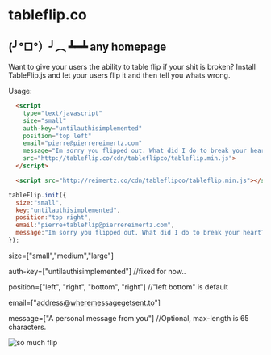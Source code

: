 # tableflip.co

## (╯°□°）╯︵ ┻━┻ any homepage

Want to give your users the ability to table flip if your shit is broken?
Install TableFlip.js and let your users flip it and then tell you whats wrong.

Usage:

```html
  <script 
    type="text/javascript" 
    size="small"
    auth-key="untilauthisimplemented"
    position="top left"
    email="pierre@pierrereimertz.com"
    message="Im sorry you flipped out. What did I do to break your heart?" 
    src="http://tableflip.co/cdn/tableflipco/tableflip.min.js">
  </script>
```

```html
  <script src="http://reimertz.co/cdn/tableflipco/tableflip.min.js"></script>
```

```javascript
tableFlip.init({
  size:"small",
  key:"untilauthisimplemented",
  position:"top right",
  email:"pierre+tableflip@pierrereimertz.com",
  message:"Im sorry you flipped out. What did I do to break your heart?" 
});
```



size=["small","medium","large"]

auth-key=["untilauthisimplemented"] //fixed for now..

position=["left", "right", "bottom", "right"] //"left bottom" is default

email=["address@wheremessagegetsent.to"]

message=["A personal message from you"] //Optional, max-length is 65 characters.


![](https://rawgit.com/reimertz/tableflip.js/master/common/tableflip.gif "so much flip")
